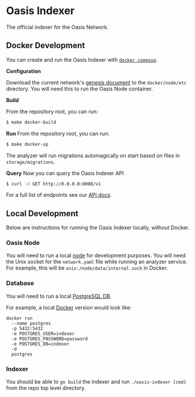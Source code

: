 # Oasis Indexer

The official indexer for the Oasis Network.

## Docker Development

You can create and run the Oasis Indexer with [`docker compose`](https://docs.docker.com/compose/).

**Configuration**

Download the current network's [genesis document](https://docs.oasis.dev/oasis-core/consensus/genesis)
to the `docker/node/etc` directory. You will need this to run the Oasis Node container.

**Build**

From the repository root, you can run:
```sh
$ make docker-build
```

**Run**
From the repository root, you can run:
```sh
$ make docker-up
```

The analyzer will run migrations automagically on start based on files in `storage/migrations`.

**Query**
Now you can query the Oasis Indexer API
```sh
$ curl -X GET http://0.0.0.0:8008/v1
```

For a full list of endpoints see our [API docs](https://github.com/oasislabs/oasis-indexer/blob/main/api/README.md).

## Local Development

Below are instructions for running the Oasis Indexer locally, without Docker.

### Oasis Node

You will need to run a local [node](https://docs.oasis.dev/general/run-a-node/set-up-your-node/run-non-validator) for development purposes.
You will need the Unix socket for the `network.yaml` file while running an analyzer service.
For example, this will be `unix:/node/data/internal.sock` in Docker.

### Database

You will need to run a local [PostgreSQL DB](https://www.postgresql.org/).

For example, a local [Docker](https://hub.docker.com/_/postgres) version would look like:
```
docker run
  --name postgres
  -p 5432:5432
  -e POSTGRES_USER=indexer
  -e POSTGRES_PASSWORD=password
  -e POSTGRES_DB=indexer
  -d
  postgres
```

### Indexer

You should be able to `go build` the indexer and run `./oasis-indexer [cmd]` from the repo top
level directory.
